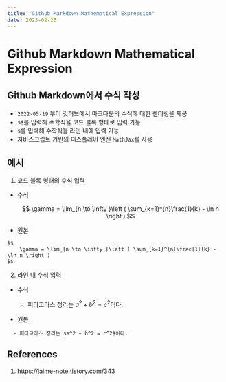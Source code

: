 ```yaml
---
title: "Github Markdown Mathematical Expression"
date: 2023-02-25
---
```


# Github Markdown Mathematical Expression

## Github Markdown에서 수식 작성

- `2022-05-19` 부터 깃허브에서 마크다운의 수식에 대한 렌더링을 제공
- `$$`를 입력해 수학식을 코드 블록 형태로 입력 가능
- `$`를 입력해 수학식을 라인 내에 입력 가능
- 자바스크립트 기반의 디스플레이 엔진 `MathJax`를 사용

## 예시

1. 코드 블록 형태의 수식 입력

- 수식

  $$
      \gamma = \lim_{n \to \infty }\left ( \sum_{k=1}^{n}\frac{1}{k} - \ln n \right )
  $$

- 원본

```
$$
    \gamma = \lim_{n \to \infty }\left ( \sum_{k=1}^{n}\frac{1}{k} - \ln n \right )
$$
```

2. 라인 내 수식 입력

- 수식

  - 피타고라스 정리는 $a^2 + b^2 = c^2$이다.

- 원본

```
  - 피타고라스 정리는 $a^2 + b^2 = c^2$이다.
```

## References

1. https://jaime-note.tistory.com/343
